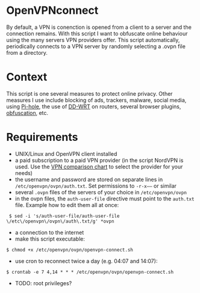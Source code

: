 # OpenVPNconnect

By default, a VPN is conenction is opened from a client to a server and the connection remains. With this script I want to obfuscate online behaviour using the many servers VPN providers offer. This script automatically, periodically connects to a VPN server by randomly selecting a .ovpn file from a directory.

# Context

This script is one several measures to protect online privacy. Other measures I use include blocking of ads, trackers, malware, social media, using [Pi-hole](https://pi-hole.net/), the use of [DD-WRT](http://dd-wrt.com/) on routers, several browser plugins, [obfuscation](https://github.com/rzsykzmxpxzasqxtyxlveeanfu/Obfuscator/), etc.

# Requirements

* UNIX/Linux and OpenVPN client installed
* a paid subscription to a paid VPN provider (in the script NordVPN is used. Use the [VPN comparison chart](https://thatoneprivacysite.net/vpn-comparison-chart/) to select the provider for your needs)
* the username and password are stored on separate lines in `/etc/openvpn/ovpn/auth.txt`. Set permissions to `-r-x——` or similar
* several `.ovpn` files of the servers of your choice in `/etc/openvpn/ovpn`
* in the ovpn files, the `auth-user-file` directive must point to the `auth.txt` file. Example how to edit them all at once:
```
 $ sed -i 's/auth-user-file/auth-user-file \/etc\/openvpn\/ovpn\/auth\.txt/g' *ovpn
```
* a connection to the internet
* make this script executable:
```
$ chmod +x /etc/openvpn/ovpn/openvpn-connect.sh
```
* use cron to reconnect twice a day (e.g. 04:07 and 14:07):
```
$ crontab -e 7 4,14 * * * /etc/openvpn/ovpn/openvpn-connect.sh
```
* TODO: root privileges?
